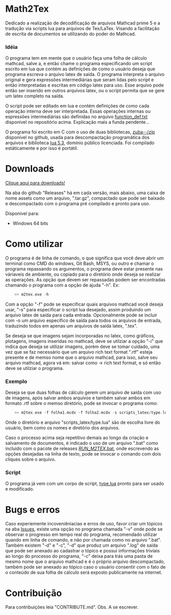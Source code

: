 # Math2Tex

Dedicado a realização de decodificação de arquivos Mathcad prime 5 e a tradução via scripts lua para arquivos de Tex/LaTex. Visando a facilitação de escrita de documentos se utilizando do poder do Mathcad.

### Idéia

O programa tem em mente que o usuário faça uma folha de cálculo mathcad, salve a, e então chame o programa especificando um script escrito em lua que contém as definições de como o usuário deseja que programa escreva o arquivo latex de saída. O programa interpreta o arquivo original e gera expressões intermediárias que seram lidas pelo script e então interpretadas e escritas em código latex para uso. Esse arquivo pode então ser inserido em outros arquivos latex, ou o script permita que se gere um latex completo na saída.

O script pode ser editado em lua e contém definições de como cada operação interna deve ser interpretada. Essas operações internas ou espressões intermediárias são definidas no arquivo [function_def.txt](./function_def) disponível no repositório acima. Explicação mais a funda pendente...

O programa foi escrito em C com o uso de duas bibliotecas, [zuba--/zip](https://github.com/kuba--/zip) disponível no github, usada para descompactação programática dos arquivos e biblioteca [lua 5.3](http://www.lua.org/), domínio público licenciada. Foi compilado estáticamente e por isso é portátil.

# Downloads

[Clique aqui para downloads!](https://github.com/Joao-Peterson/Math2Tex/releases)

Na aba do github "Releases" há em cada versão, mais abaixo, uma caixa de nome assets como um arquivo, ".tar.gz", compactado que pode ser baixado e descompactado com o programa pré compilado e pronto para uso.

Disponível para:

* Windows 64 bits

# Como utilizar

O programa é de linha de comando, o que significa que você deve abrir um terminal como CMD do windows, Git Bash, MSYS, ou outro e chamar o programa repassando os argumentos, o programa deve estar presente nas váriaveis de ambiente, ou copiado para o diretório onde deseja se realizar as operações. As opção que devem ser repassadas podem ser encontradas chamando o programa com a opção de ajuda "-h". Ex:

```c
    >> m2tex.exe -h
```

Com a opção "-f" pode se especificar quais arquivos mathcad você deseja usar, "-s" para especificar o script lua desejado, assim produindo um arquivo latex de saída para cada entrada. Opcionalmente pode se incluir com -o um arquivo específico de saída para todos os arquivos de entrada, traduzindo todos em apenas um arquivos de saída latex, ".tex".

Se deseja se que imagens sejam incorporadas no latex, como gráficos, plotagens, imagens inseridas no mathcad, deve se utilziar a opção "-i" que indica que deseja se utilizar imagens, porém deve se tomar cuidado, uma vez que se faz necessário que um arquivo rich text format ".rtf" esteja presente e de memso nome que o arquivo mathcad, para isso, salve seu arquivo mathcad, agora vá em: salvar como -> rich text format, e só então deve se utilziar o programa.

### Exemplo

Deseja se que duas folhas de cálculo gerem um arquivo de saída com uso de imagens, após salvar ambos arquivos e também salvar ambos em formato .rtf sobre o memso diretório, pode se invocar o programa como:

```c
    >> m2tex.exe -f folha1.mcdx -f folha2.mcdx -s scripts_latex/type.lua -o saida_latex.tex
```

Onde o diretório e arquivo "scripts_latex/type.lua" são de escolha livre do usuário, bem como os nomes e diretório dos arquivos.

Caso o processo acima seja repetitivo demais ao longo da criação e salvamento de documentos, é indicado o uso de um arquivo ".bat" como incluido com o pacote de releases [_RUN_M2TEX_.bat](./scripts/_RUN_M2TEX_.bat), onde escrevendo as opções desejadas na linha de texto, pode se invocar o comando com dois cliques sobre o arquivo.

### Script

O programa já vem com um corpo de script, [type.lua](scripts/type.lua) pronto para ser usado e modificado.

# Bugs e erros

Caso experiemente incoveniêniacias e erros de uso, favor criar um tópicos na aba [Issues](https://github.com/Joao-Peterson/Math2Tex/issues), existe uma opção no programa chamada "-v" onde pode se observar o progresso em tempo real do programa, recomendado utilizar quando em linha de comando, e não por chamada como no arquivo ".bat". Também existem "-d" e "-c", "-d" que produz um arquivo ".log" de saída que pode ser anexado ao cadastrar o tópico e possui informações triviais ao longo do processo do programa, "-c" deixa para trás uma pasta de mesmo nome que o arquivo mathcad e é o próprio arquivo descompactado, também pode ser anexado ao tópico caso o usuário consentir com o fato de o conteúdo de sua folha de cálculo será exposto publicamente na internet.

# Contribuição

Para contribuições leia "CONTRIBUTE.md". Obs. A se escrever.